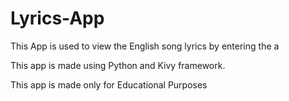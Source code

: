 # Lyrics-App
This App is used to view the English song lyrics by entering the a

This app is made using Python and Kivy framework.

This app is made only for Educational Purposes
